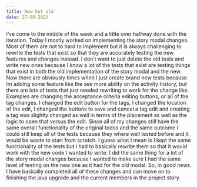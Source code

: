 ```yaml
---
title: New but old
date: 27-09-2023
---
```


I’ve come to the middle of the week and a little over halfway done with the iteration. Today I mostly worked on implementing the story modal changes. Most of them are not to hard to implement but it is always challenging to rewrite the tests that exist so that they are accurately testing the new features and changes instead. I don’t want to just delete the old tests and write new ones because I know a lot of the tests that exist are testing things that exist in both the old implementation of the story modal and the new. Now there are obviously times when I just create brand new tests because Im adding some feature like the see more ability on the activity history, but there are lots of tests that just needed rewriting to work for the change like. Examples are changing the acceptance criteria editing buttons, or all of the tag changes. I changed the edit button for the tags, I changed the location of the edit, I changed the buttons to save and cancel a tag edit and creating a tag was slightly changed as well in terms of the placement as well as the logic to open that versus the edit. Since all of my changes still have the same overall functionality of the original todos and the same outcome I could still keep all of the tests because they where well tested before and it would be waste to start from scratch. I guess what I mean is I kept the same functionality of the tests but I had to basically rewrite them so that it would work with the new code I wanted to write. I did the same thing for a lot of the story modal changes because I wanted to make sure I had the same level of testing on the new one as it had for the old modal. So, in good news I have basically completed all of these changes and can move on to finishing the java upgrade and the current members in the project story. 
